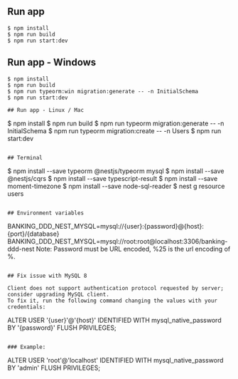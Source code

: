 ## Run app
```
$ npm install
$ npm run build
$ npm run start:dev
```

## Run app - Windows

```
$ npm install
$ npm run build
$ npm run typeorm:win migration:generate -- -n InitialSchema
$ npm run start:dev

## Run app - Linux / Mac

```
$ npm install
$ npm run build
$ npm run typeorm migration:generate -- -n InitialSchema
$ npm run typeorm migration:create -- -n Users
$ npm run start:dev
```

## Terminal

```
$ npm install --save typeorm @nestjs/typeorm mysql
$ npm install --save @nestjs/cqrs
$ npm install --save typescript-result
$ npm install --save moment-timezone
$ npm install --save node-sql-reader
$ nest g resource users
```

## Environment variables

```
BANKING_DDD_NEST_MYSQL=mysql://{user}:{password}@{host}:{port}/{database}
BANKING_DDD_NEST_MYSQL=mysql://root:root@localhost:3306/banking-ddd-nest
Note: Password must be URL encoded, %25 is the url encoding of %.
```

## Fix issue with MySQL 8

Client does not support authentication protocol requested by server; consider upgrading MySQL client.
To fix it, run the following command changing the values with your credentials:

```
ALTER USER '{user}'@'{host}' IDENTIFIED WITH mysql_native_password BY '{password}'
FLUSH PRIVILEGES;
```

### Example:

```
ALTER USER 'root'@'localhost' IDENTIFIED WITH mysql_native_password BY 'admin'
FLUSH PRIVILEGES;
```